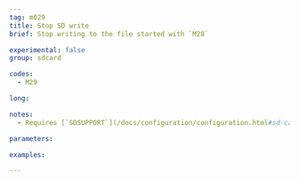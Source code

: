 ```yaml
---
tag: m029
title: Stop SD write
brief: Stop writing to the file started with `M28`

experimental: false
group: sdcard

codes:
  - M29

long:

notes:
  - Requires [`SDSUPPORT`](/docs/configuration/configuration.html#sd-card-slot)

parameters:

examples:

---
```


